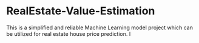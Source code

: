 # RealEstate-Value-Estimation
This is a simplified and reliable Machine Learning model project which can be utilized for real estate house price prediction. I